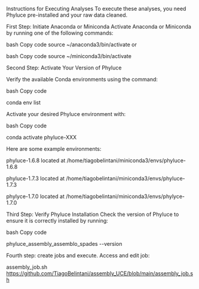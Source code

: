 Instructions for Executing Analyses
To execute these analyses, you need Phyluce pre-installed and your raw data cleaned.

First Step: Initiate Anaconda or Miniconda
Activate Anaconda or Miniconda by running one of the following commands:

bash
Copy code
source ~/anaconda3/bin/activate
or

bash
Copy code
source ~/miniconda3/bin/activate

Second Step: Activate Your Version of Phyluce

Verify the available Conda environments using the command:

bash
Copy code

conda env list

Activate your desired Phyluce environment with:

bash
Copy code

conda activate phyluce-XXX

Here are some example environments:

phyluce-1.6.8 located at /home/tiagobelintani/miniconda3/envs/phyluce-1.6.8

phyluce-1.7.3 located at /home/tiagobelintani/miniconda3/envs/phyluce-1.7.3

phylyce-1.7.0 located at /home/tiagobelintani/miniconda3/envs/phylyce-1.7.0


Third Step: Verify Phyluce Installation
Check the version of Phyluce to ensure it is correctly installed by running:

bash
Copy code

phyluce_assembly_assemblo_spades --version


Fourth step: create jobs and execute.
Access and edit job:

assembly_job.sh https://github.com/TiagoBelintani/assembly_UCE/blob/main/assembly_job.sh 

